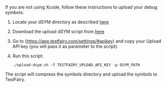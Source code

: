 If you are not using Xcode, follow these instructions to upload your debug symbols:

1. Locate your dSYM directory as described [here](/iOS_SDK/Handling_Missing_dSYMs.html)
2. Download the upload dSYM script from [here]("https://s3.amazonaws.com/testfairy/sdk/upload-dsym.sh")
3. Go to (https://app.testfairy.com/settings/#apikey) and copy your Upload API key (you will pass it as parameter to the script).
4. Run this script:

	 ```
	./upload-dsym.sh -f TESTFAIRY_UPLOAD_API_KEY -p DSYM_PATH
	 ```

The script will compress the symbols directory and upload the symbols to TestFairy.

